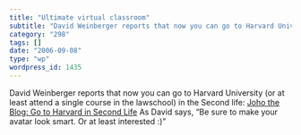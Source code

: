 ```yaml
---
title: "Ultimate virtual classroom"
subtitle: "David Weinberger reports that now you can go to Harvard University (or at least attend a single cour..."
category: "298"
tags: []
date: "2006-09-08"
type: "wp"
wordpress_id: 1435
---
```

David Weinberger reports that now you can go to Harvard University (or at least attend a single course in the lawschool) in the Second life: [Joho the Blog: Go to Harvard in Second Life](http://www.hyperorg.com/blogger/mtarchive/go_to_harvard_in_second_life.html)
As David says, “Be sure to make your avatar look smart. Or at least interested :)”